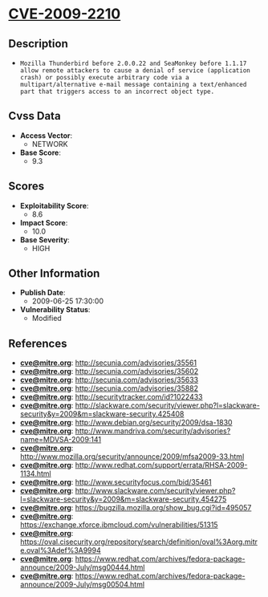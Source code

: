 
# [CVE-2009-2210](https://cve.mitre.org/cgi-bin/cvename.cgi?name=CVE-2009-2210)

## Description

- `Mozilla Thunderbird before 2.0.0.22 and SeaMonkey before 1.1.17 allow remote attackers to cause a denial of service (application crash) or possibly execute arbitrary code via a multipart/alternative e-mail message containing a text/enhanced part that triggers access to an incorrect object type.`

## Cvss Data

- **Access Vector**:
  - NETWORK
- **Base Score**:
  - 9.3

## Scores

- **Exploitability Score**:
  - 8.6
- **Impact Score**:
  - 10.0
- **Base Severity**:
  - HIGH

## Other Information

- **Publish Date**:
  - 2009-06-25 17:30:00
- **Vulnerability Status**:
  - Modified

## References

- **cve@mitre.org**: http://secunia.com/advisories/35561
- **cve@mitre.org**: http://secunia.com/advisories/35602
- **cve@mitre.org**: http://secunia.com/advisories/35633
- **cve@mitre.org**: http://secunia.com/advisories/35882
- **cve@mitre.org**: http://securitytracker.com/id?1022433
- **cve@mitre.org**: http://slackware.com/security/viewer.php?l=slackware-security&y=2009&m=slackware-security.425408
- **cve@mitre.org**: http://www.debian.org/security/2009/dsa-1830
- **cve@mitre.org**: http://www.mandriva.com/security/advisories?name=MDVSA-2009:141
- **cve@mitre.org**: http://www.mozilla.org/security/announce/2009/mfsa2009-33.html
- **cve@mitre.org**: http://www.redhat.com/support/errata/RHSA-2009-1134.html
- **cve@mitre.org**: http://www.securityfocus.com/bid/35461
- **cve@mitre.org**: http://www.slackware.com/security/viewer.php?l=slackware-security&y=2009&m=slackware-security.454275
- **cve@mitre.org**: https://bugzilla.mozilla.org/show_bug.cgi?id=495057
- **cve@mitre.org**: https://exchange.xforce.ibmcloud.com/vulnerabilities/51315
- **cve@mitre.org**: https://oval.cisecurity.org/repository/search/definition/oval%3Aorg.mitre.oval%3Adef%3A9994
- **cve@mitre.org**: https://www.redhat.com/archives/fedora-package-announce/2009-July/msg00444.html
- **cve@mitre.org**: https://www.redhat.com/archives/fedora-package-announce/2009-July/msg00504.html
